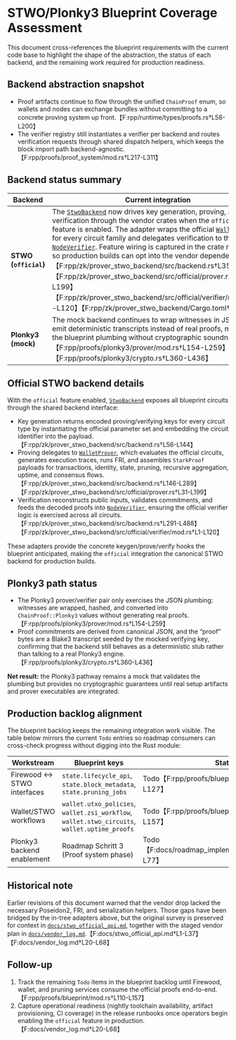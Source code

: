# STWO/Plonky3 Blueprint Coverage Assessment

This document cross-references the blueprint requirements with the current
code base to highlight the shape of the abstraction, the status of each
backend, and the remaining work required for production readiness.

## Backend abstraction snapshot

* Proof artifacts continue to flow through the unified `ChainProof` enum, so
  wallets and nodes can exchange bundles without committing to a concrete
  proving system up front.【F:rpp/runtime/types/proofs.rs†L58-L200】
* The verifier registry still instantiates a verifier per backend and routes
  verification requests through shared dispatch helpers, which keeps the block
  import path backend-agnostic.【F:rpp/proofs/proof_system/mod.rs†L217-L311】

## Backend status summary

| Backend | Current integration | Production gaps |
| --- | --- | --- |
| **STWO (`official`)** | The [`StwoBackend`](../rpp/zk/prover_stwo_backend/src/backend.rs) now drives key generation, proving, and verification through the vendor crates when the `official` feature is enabled. The adapter wraps the official [`WalletProver`](../rpp/zk/prover_stwo_backend/src/official/prover.rs) for every circuit family and delegates verification to the [`NodeVerifier`](../rpp/zk/prover_stwo_backend/src/official/verifier/mod.rs). Feature wiring is captured in the crate manifest so production builds can opt into the vendor dependency.【F:rpp/zk/prover_stwo_backend/src/backend.rs†L35-L496】【F:rpp/zk/prover_stwo_backend/src/official/prover.rs†L18-L199】【F:rpp/zk/prover_stwo_backend/src/official/verifier/mod.rs†L1-L120】【F:rpp/zk/prover_stwo_backend/Cargo.toml†L1-L21】 | Runtime services still need to surface the proofs to Firewood, wallets, and pruning automation. The relevant blueprint tasks remain in `Todo`: lifecycle services, block metadata, pruning jobs, wallet workflows, and uptime propagation.【F:rpp/proofs/blueprint/mod.rs†L110-L157】 Operationally, operators must provision the nightly toolchain and vendor artifacts recorded in the integration log before enabling the feature in production.【F:docs/vendor_log.md†L20-L68】 |
| **Plonky3 (mock)** | The mock backend continues to wrap witnesses in JSON and emit deterministic transcripts instead of real proofs, maintaining the blueprint plumbing without cryptographic soundness.【F:rpp/proofs/plonky3/prover/mod.rs†L154-L259】【F:rpp/proofs/plonky3/crypto.rs†L360-L436】 | The roadmap still tracks the work to replace the stub with a full Plonky3 integration, including setup artifact handling and verification coverage.【F:docs/roadmap_implementation_plan.md†L19-L77】 |

## Official STWO backend details

With the `official` feature enabled, [`StwoBackend`](../rpp/zk/prover_stwo_backend/src/backend.rs) exposes all blueprint
circuits through the shared backend interface:

* Key generation returns encoded proving/verifying keys for every circuit type by
  instantiating the official parameter set and embedding the circuit identifier
  into the payload.【F:rpp/zk/prover_stwo_backend/src/backend.rs†L56-L144】
* Proving delegates to [`WalletProver`](../rpp/zk/prover_stwo_backend/src/official/prover.rs),
  which evaluates the official circuits, generates execution traces, runs FRI,
  and assembles `StarkProof` payloads for transactions, identity, state,
  pruning, recursive aggregation, uptime, and consensus flows.【F:rpp/zk/prover_stwo_backend/src/backend.rs†L146-L289】【F:rpp/zk/prover_stwo_backend/src/official/prover.rs†L31-L199】
* Verification reconstructs public inputs, validates commitments, and feeds the
  decoded proofs into [`NodeVerifier`](../rpp/zk/prover_stwo_backend/src/official/verifier/mod.rs),
  ensuring the official verifier logic is exercised across all circuits.【F:rpp/zk/prover_stwo_backend/src/backend.rs†L291-L488】【F:rpp/zk/prover_stwo_backend/src/official/verifier/mod.rs†L1-L120】

These adapters provide the concrete keygen/prove/verify hooks the blueprint
anticipated, making the `official` integration the canonical STWO backend for
production builds.

## Plonky3 path status

* The Plonky3 prover/verifier pair only exercises the JSON plumbing: witnesses
  are wrapped, hashed, and converted into `ChainProof::Plonky3` values without
  generating real proofs.【F:rpp/proofs/plonky3/prover/mod.rs†L154-L259】
* Proof commitments are derived from canonical JSON, and the “proof” bytes are
  a Blake3 transcript seeded by the mocked verifying key, confirming that the
  backend still behaves as a deterministic stub rather than talking to a real
  Plonky3 engine.【F:rpp/proofs/plonky3/crypto.rs†L360-L436】

**Net result:** the Plonky3 pathway remains a mock that validates the plumbing
but provides no cryptographic guarantees until real setup artifacts and prover
executables are integrated.

## Production backlog alignment

The blueprint backlog keeps the remaining integration work visible. The table
below mirrors the current `Todo` entries so roadmap consumers can cross-check
progress without digging into the Rust module:

| Workstream | Blueprint keys | Status |
| --- | --- | --- |
| Firewood ↔ STWO interfaces | `state.lifecycle_api`, `state.block_metadata`, `state.pruning_jobs` | Todo【F:rpp/proofs/blueprint/mod.rs†L110-L127】 |
| Wallet/STWO workflows | `wallet.utxo_policies`, `wallet.zsi_workflow`, `wallet.stwo_circuits`, `wallet.uptime_proofs` | Todo【F:rpp/proofs/blueprint/mod.rs†L135-L157】 |
| Plonky3 backend enablement | Roadmap Schritt 3 (Proof system phase) | Todo【F:docs/roadmap_implementation_plan.md†L19-L77】 |

## Historical note

Earlier revisions of this document warned that the vendor drop lacked the
necessary Poseidon2, FRI, and serialization helpers. Those gaps have been
bridged by the in-tree adapters above, but the original survey is preserved for
context in [`docs/stwo_official_api.md`](stwo_official_api.md), together with
the staged vendor plan in [`docs/vendor_log.md`](vendor_log.md).【F:docs/stwo_official_api.md†L1-L37】【F:docs/vendor_log.md†L20-L68】

## Follow-up

1. Track the remaining `Todo` items in the blueprint backlog until Firewood,
   wallet, and pruning services consume the official proofs end-to-end.【F:rpp/proofs/blueprint/mod.rs†L110-L157】
2. Capture operational readiness (nightly toolchain availability, artifact
   provisioning, CI coverage) in the release runbooks once operators begin
   enabling the `official` feature in production.【F:docs/vendor_log.md†L20-L68】

